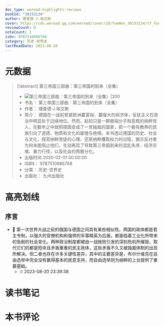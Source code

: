 ```yaml
---
doc_type: weread-highlights-reviews
bookId: "30153134"
author: 理查德·J.埃文斯
cover: https://cdn.weread.qq.com/weread/cover/28/YueWen_30153134/t7_YueWen_30153134.jpg
reviewCount: 0
noteCount: 1
isbn: 9787510886768
category: 历史-世界史
lastReadDate: 2023-08-20
---
```

# 元数据
> [!abstract] 第三帝国三部曲：第三帝国的到来（全集）
> - ![ 第三帝国三部曲：第三帝国的到来（全集）|200](https://cdn.weread.qq.com/weread/cover/28/YueWen_30153134/t7_YueWen_30153134.jpg)
> - 书名： 第三帝国三部曲：第三帝国的到来（全集）
> - 作者： 理查德·J.埃文斯
> - 简介： 德国在一战前曾是欧洲蕞富裕、蕞强大的经济体，反犹主义在政治中明显处于边缘地位。然而，起初只是一群极端分子和恶棍的纳粹党人，在数年之中就把德国变成了一党独裁的国家，把一个极有教养的民族引向了道德、物质和文化的废墟与绝境。本书透过德国的历史、社会与文化，探究纳粹党徒的心理，还原纳粹攫取权力的过程，揭示反对者为何未能阻止他们，生动再现了导致第三帝国到来的混乱失序、经济灾难、暴力行径，以及社会的两极分化。
> - 出版时间 2020-02-01 00:00:00
> - ISBN： 9787510886768
> - 分类： 历史-世界史
> - 出版社： 九州出版社

# 高亮划线

## 序言


- 📌 第一次世界大战之前的俄国与德国之间具有某些相似性。两国的政体都是君主专制，以强大的官僚机构和强悍的军事精英为后盾，都面临着工业化所带来的急剧的社会变化。两种政治制度都被由一战挫败引发的深刻危机所摧毁，取代它们的都是短命且矛盾重重的民主政体，这些矛盾不久又被独裁体制的出现所解决。但二者也存在许多关键性差异，其中的主要差异是，布尔什维克在自由选举中完全没有赢得基本的民意支持，而自由选举则为纳粹的上台提供了重要基础。 
    - ⏱ 2023-08-20 23:39:38 
# 读书笔记

# 本书评论
